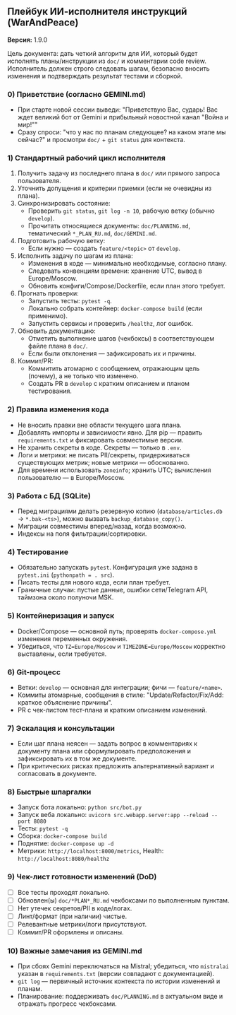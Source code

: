 ## Плейбук ИИ-исполнителя инструкций (WarAndPeace)

**Версия:** 1.9.0

Цель документа: дать четкий алгоритм для ИИ, который будет исполнять планы/инструкции из `doc/` и комментарии code review. Исполнитель должен строго следовать шагам, безопасно вносить изменения и подтверждать результат тестами и сборкой.

### 0) Приветствие (согласно GEMINI.md)
- При старте новой сессии выведи: "Приветствую Вас, сударь! Вас ждет великий бот от Gemini и прибыльный новостной канал \"Война и мир!\""
- Сразу спроси: "что у нас по планам следующее? на каком этапе мы сейчас?" и просмотри `doc/` + `git status` для контекста.

### 1) Стандартный рабочий цикл исполнителя
1. Получить задачу из последнего плана в `doc/` или прямого запроса пользователя.
2. Уточнить допущения и критерии приемки (если не очевидны из плана).
3. Синхронизировать состояние:
   - Проверить `git status`, `git log -n 10`, рабочую ветку (обычно `develop`).
   - Прочитать относящиеся документы: `doc/PLANNING.md`, тематический `*_PLAN_RU.md`, `doc/GEMINI.md`.
4. Подготовить рабочую ветку:
   - Если нужно — создать `feature/<topic>` от `develop`.
5. Исполнить задачу по шагам из плана:
   - Изменения в коде — минимально необходимые, согласно плану.
   - Следовать конвенциям времени: хранение UTC, вывод в Europe/Moscow.
   - Обновить конфиги/Compose/Dockerfile, если план этого требует.
6. Прогнать проверки:
   - Запустить тесты: `pytest -q`.
   - Локально собрать контейнер: `docker-compose build` (если применимо).
   - Запустить сервисы и проверить `/healthz`, лог ошибок.
7. Обновить документацию:
   - Отметить выполнение шагов (чекбоксы) в соответствующем файле плана в `doc/`.
   - Если были отклонения — зафиксировать их и причины.
8. Коммит/PR:
   - Коммитить атомарно с сообщением, отражающим цель (почему), а не только что изменено.
   - Создать PR в `develop` с кратким описанием и планом тестирования.

### 2) Правила изменения кода
- Не вносить правки вне области текущего шага плана.
- Добавлять импорты и зависимости явно. Для pip — править `requirements.txt` и фиксировать совместимые версии.
- Не хранить секреты в коде. Секреты — только в `.env`.
- Логи и метрики: не писать PII/секреты, придерживаться существующих метрик; новые метрики — обоснованно.
- Для времени использовать `zoneinfo`; хранить UTC; вычисления пользователю — в Europe/Moscow.

### 3) Работа с БД (SQLite)
- Перед миграциями делать резервную копию (`database/articles.db` → `*.bak-<ts>`), можно вызвать `backup_database_copy()`.
- Миграции совместимы вперед/назад, когда возможно.
- Индексы на поля фильтрации/сортировки.

### 4) Тестирование
- Обязательно запускать `pytest`. Конфигурация уже задана в `pytest.ini` (`pythonpath = . src`).
- Писать тесты для нового кода, если план требует.
- Граничные случаи: пустые данные, ошибки сети/Telegram API, таймзона около полуночи MSK.

### 5) Контейнеризация и запуск
- Docker/Compose — основной путь; проверять `docker-compose.yml` изменения переменных окружения.
- Убедиться, что `TZ=Europe/Moscow` и `TIMEZONE=Europe/Moscow` корректно выставлены, если требуется.

### 6) Git-процесс
- Ветки: `develop` — основная для интеграции; фичи — `feature/<name>`.
- Коммиты атомарные, сообщения в стиле: "Update/Refactor/Fix/Add: краткое объяснение причины".
- PR с чек-листом тест-плана и кратким описанием изменений.

### 7) Эскалация и консультации
- Если шаг плана неясен — задать вопрос в комментариях к документу плана или сформулировать предположения и зафиксировать их в том же документе.
- При критических рисках предложить альтернативный вариант и согласовать в документе.

### 8) Быстрые шпаргалки
- Запуск бота локально: `python src/bot.py`
- Запуск веба локально: `uvicorn src.webapp.server:app --reload --port 8080`
- Тесты: `pytest -q`
- Сборка: `docker-compose build`
- Поднятие: `docker-compose up -d`
- Метрики: `http://localhost:8000/metrics`, Health: `http://localhost:8080/healthz`

### 9) Чек-лист готовности изменений (DoD)
- [ ] Все тесты проходят локально.
- [ ] Обновлен(ы) `doc/*PLAN*_RU.md` чекбоксами по выполненным пунктам.
- [ ] Нет утечек секретов/PII в коде/логах.
- [ ] Линт/формат (при наличии) чистые.
- [ ] Релевантные метрики/логи присутствуют.
- [ ] Коммит/PR оформлены и описаны.

### 10) Важные замечания из GEMINI.md
- При сбоях Gemini переключаться на Mistral; убедиться, что `mistralai` указан в `requirements.txt` (версии совпадают с документацией).
- `git log` — первичный источник контекста по истории изменений и планам.
- Планирование: поддерживать `doc/PLANNING.md` в актуальном виде и отражать прогресс чекбоксами.